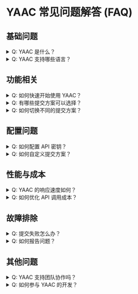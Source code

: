 # YAAC 常见问题解答 (FAQ)

## 基础问题

<details>
<summary>Q: YAAC 是什么？</summary>

A: YAAC（Yet Another Auto Commit，读作"雅刻"）是一款 VSCode 插件，它能通过 AI 智能分析代码变更，自动生成高质量的 commit message，帮助开发者提升开发效率和代码库的可维护性。
</details>

<details>
<summary>Q: YAAC 支持哪些语言？</summary>

A: YAAC 支持所有编程语言的代码变更分析，因为它关注的是代码变更的语义而不是特定的编程语言。
</details>

## 功能相关

<details>
<summary>Q: 如何快速开始使用 YAAC？</summary>

A: 
1. 在 VSCode 扩展商店安装 YAAC
2. 配置必要的 API 密钥
3. 使用快捷键或命令面板中的 `YAAC: Quick Commit` 命令即可开始使用
</details>

<details>
<summary>Q: 有哪些提交方案可以选择？</summary>

A: YAAC 提供了多种预设的提交方案：
- `official_recommend`：官方推荐方案，平衡性能与成本
- `gcop_fast`：速度优先方案
- `premium_quality`：质量优先方案
你也可以自定义自己的提交方案。
</details>

<details>
<summary>Q: 如何切换不同的提交方案？</summary>

A: 你可以通过以下方式切换：
1. 点击状态栏中的方案名称
2. 使用命令面板中的 `YAAC: Select Model` 命令
3. 在设置界面中进行切换
</details>

## 配置问题

<details>
<summary>Q: 如何配置 API 密钥？</summary>

A: 
1. 通过命令面板执行 `YAAC: Configure API Keys`
2. 在配置界面中填入相应的 API 密钥
3. 使用测试按钮验证 API 可用性
</details>

<details>
<summary>Q: 如何自定义提交方案？</summary>

A:
1. 打开设置界面
2. 找到提交方案管理部分
3. 创建新方案或编辑现有方案
4. 调整参数以满足你的需求
</details>

## 性能与成本

<details>
<summary>Q: YAAC 的响应速度如何？</summary>

A: 在快速提交模式下，YAAC 的响应时间通常小于 2 秒。具体速度取决于你选择的提交方案和网络状况。
</details>

<details>
<summary>Q: 如何优化 API 调用成本？</summary>

A:
1. 使用 `gcop_fast` 方案可以降低 API 调用成本
2. 合理配置提交方案的参数
3. 使用团队共享配置避免重复调用
</details>

## 故障排除

<details>
<summary>Q: 提交失败怎么办？</summary>

A:
1. 检查 API 密钥是否正确配置
2. 验证网络连接是否正常
3. 查看 VSCode 输出面板中的错误日志
4. 如果问题持续，请提交 Issue 或加入 Discord 社区寻求帮助
</details>

<details>
<summary>Q: 如何报告问题？</summary>

A: 你可以通过以下方式获取帮助：
1. 在 GitHub 上提交 [Issue](https://github.com/cs-magic/yaac/issues)
2. 加入我们的 [Discord 社区](https://discord.gg/yaac)
3. 查看详细的[开发文档](docs/yet-another-best-practice/)
</details>

## 其他问题

<details>
<summary>Q: YAAC 支持团队协作吗？</summary>

A: 是的，YAAC 支持：
- 团队配置共享
- Git hooks 集成
- 统一的提交规范
- 团队级别的提交历史分析
</details>

<details>
<summary>Q: 如何参与 YAAC 的开发？</summary>

A: 我们欢迎社区贡献！请：
1. 阅读我们的[贡献指南](CONTRIBUTING.md)
2. 了解项目的[最佳实践](docs/yet-another-best-practice/)
3. 遵循项目的 API 规范
4. 提交 Pull Request
</details>
